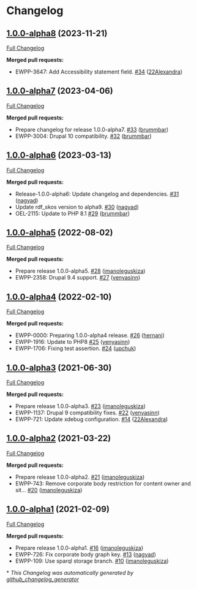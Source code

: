 # Changelog

## [1.0.0-alpha8](https://github.com/openeuropa/oe_corporate_site_info/tree/1.0.0-alpha8) (2023-11-21)

[Full Changelog](https://github.com/openeuropa/oe_corporate_site_info/compare/1.0.0-alpha7...1.0.0-alpha8)

**Merged pull requests:**

- EWPP-3647: Add Accessibility statement field. [\#34](https://github.com/openeuropa/oe_corporate_site_info/pull/34) ([22Alexandra](https://github.com/22Alexandra))

## [1.0.0-alpha7](https://github.com/openeuropa/oe_corporate_site_info/tree/1.0.0-alpha7) (2023-04-06)

[Full Changelog](https://github.com/openeuropa/oe_corporate_site_info/compare/1.0.0-alpha6...1.0.0-alpha7)

**Merged pull requests:**

- Prepare changelog for release 1.0.0-alpha7. [\#33](https://github.com/openeuropa/oe_corporate_site_info/pull/33) ([brummbar](https://github.com/brummbar))
- EWPP-3004: Drupal 10 compatibility. [\#32](https://github.com/openeuropa/oe_corporate_site_info/pull/32) ([brummbar](https://github.com/brummbar))

## [1.0.0-alpha6](https://github.com/openeuropa/oe_corporate_site_info/tree/1.0.0-alpha6) (2023-03-13)

[Full Changelog](https://github.com/openeuropa/oe_corporate_site_info/compare/1.0.0-alpha5...1.0.0-alpha6)

**Merged pull requests:**

- Release-1.0.0-alpha6: Update changelog and dependencies. [\#31](https://github.com/openeuropa/oe_corporate_site_info/pull/31) ([nagyad](https://github.com/nagyad))
- Update rdf\_skos version to alpha9. [\#30](https://github.com/openeuropa/oe_corporate_site_info/pull/30) ([nagyad](https://github.com/nagyad))
- OEL-2115: Update to PHP 8.1 [\#29](https://github.com/openeuropa/oe_corporate_site_info/pull/29) ([brummbar](https://github.com/brummbar))

## [1.0.0-alpha5](https://github.com/openeuropa/oe_corporate_site_info/tree/1.0.0-alpha5) (2022-08-02)
[Full Changelog](https://github.com/openeuropa/oe_corporate_site_info/compare/1.0.0-alpha4...1.0.0-alpha5)

**Merged pull requests:**

- Prepare release 1.0.0-alpha5. [\#28](https://github.com/openeuropa/oe_corporate_site_info/pull/28) ([imanoleguskiza](https://github.com/imanoleguskiza))
- EWPP-2358: Drupal 9.4 support. [\#27](https://github.com/openeuropa/oe_corporate_site_info/pull/27) ([yenyasinn](https://github.com/yenyasinn))

## [1.0.0-alpha4](https://github.com/openeuropa/oe_corporate_site_info/tree/1.0.0-alpha4) (2022-02-10)

[Full Changelog](https://github.com/openeuropa/oe_corporate_site_info/compare/1.0.0-alpha3...1.0.0-alpha4)

**Merged pull requests:**

- EWPP-0000: Preparing 1.0.0-alpha4 release. [\#26](https://github.com/openeuropa/oe_corporate_site_info/pull/26) ([hernani](https://github.com/hernani))
- EWPP-1916: Update to PHP8 [\#25](https://github.com/openeuropa/oe_corporate_site_info/pull/25) ([yenyasinn](https://github.com/yenyasinn))
- EWPP-1706: Fixing test assertion. [\#24](https://github.com/openeuropa/oe_corporate_site_info/pull/24) ([upchuk](https://github.com/upchuk))

## [1.0.0-alpha3](https://github.com/openeuropa/oe_corporate_site_info/tree/1.0.0-alpha3) (2021-06-30)

[Full Changelog](https://github.com/openeuropa/oe_corporate_site_info/compare/1.0.0-alpha2...1.0.0-alpha3)

**Merged pull requests:**

- Prepare release 1.0.0-alpha3. [\#23](https://github.com/openeuropa/oe_corporate_site_info/pull/23) ([imanoleguskiza](https://github.com/imanoleguskiza))
- EWPP-1137: Drupal 9 compatibility fixes. [\#22](https://github.com/openeuropa/oe_corporate_site_info/pull/22) ([yenyasinn](https://github.com/yenyasinn))
- EWPP-721: Update xdebug configuration. [\#14](https://github.com/openeuropa/oe_corporate_site_info/pull/14) ([22Alexandra](https://github.com/22Alexandra))

## [1.0.0-alpha2](https://github.com/openeuropa/oe_corporate_site_info/tree/1.0.0-alpha2) (2021-03-22)

[Full Changelog](https://github.com/openeuropa/oe_corporate_site_info/compare/1.0.0-alpha1...1.0.0-alpha2)

**Merged pull requests:**

- Prepare release 1.0.0-alpha2. [\#21](https://github.com/openeuropa/oe_corporate_site_info/pull/21) ([imanoleguskiza](https://github.com/imanoleguskiza))
- EWPP-743: Remove corporate body restriction for content owner and sit… [\#20](https://github.com/openeuropa/oe_corporate_site_info/pull/20) ([imanoleguskiza](https://github.com/imanoleguskiza))

## [1.0.0-alpha1](https://github.com/openeuropa/oe_corporate_site_info/tree/1.0.0-alpha1) (2021-02-09)

[Full Changelog](https://github.com/openeuropa/oe_corporate_site_info/compare/0.2.0...1.0.0-alpha1)

**Merged pull requests:**

- Prepare release 1.0.0-alpha1. [\#16](https://github.com/openeuropa/oe_corporate_site_info/pull/16) ([imanoleguskiza](https://github.com/imanoleguskiza))
- EWPP-726: Fix corporate body graph key. [\#13](https://github.com/openeuropa/oe_corporate_site_info/pull/13) ([nagyad](https://github.com/nagyad))
- EWPP-109: Use sparql storage branch. [\#10](https://github.com/openeuropa/oe_corporate_site_info/pull/10) ([imanoleguskiza](https://github.com/imanoleguskiza))

\* *This Changelog was automatically generated by [github_changelog_generator](https://github.com/github-changelog-generator/github-changelog-generator)*
